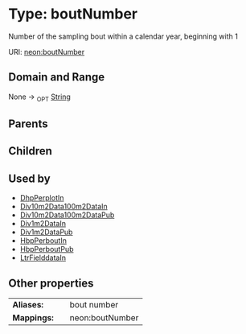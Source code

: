 
# Type: boutNumber


Number of the sampling bout within a calendar year, beginning with 1

URI: [neon:boutNumber](https://data.neonscience.org/boutNumber)


## Domain and Range

None ->  <sub>OPT</sub> [String](types/String.md)

## Parents


## Children


## Used by

 * [DhpPerplotIn](DhpPerplotIn.md)
 * [Div10m2Data100m2DataIn](Div10m2Data100m2DataIn.md)
 * [Div10m2Data100m2DataPub](Div10m2Data100m2DataPub.md)
 * [Div1m2DataIn](Div1m2DataIn.md)
 * [Div1m2DataPub](Div1m2DataPub.md)
 * [HbpPerboutIn](HbpPerboutIn.md)
 * [HbpPerboutPub](HbpPerboutPub.md)
 * [LtrFielddataIn](LtrFielddataIn.md)

## Other properties

|  |  |  |
| --- | --- | --- |
| **Aliases:** | | bout number |
| **Mappings:** | | neon:boutNumber |

